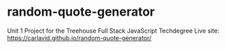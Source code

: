 # random-quote-generator
Unit 1 Project for the Treehouse Full Stack JavaScript Techdegree
Live site: https://carlavid.github.io/random-quote-generator/